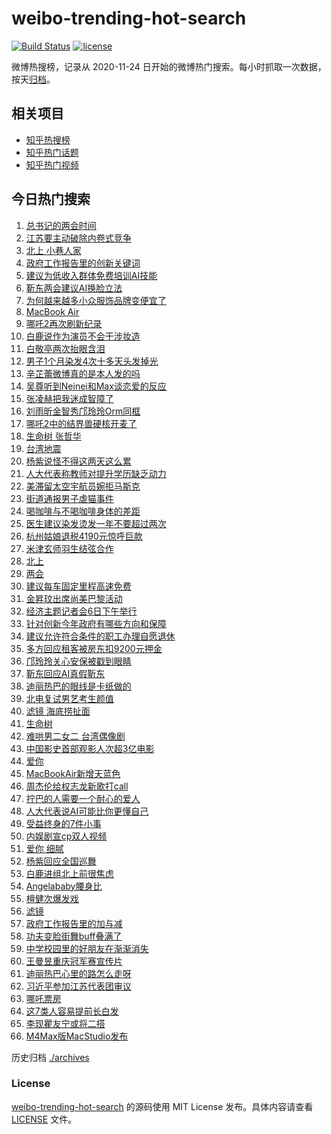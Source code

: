 # weibo-trending-hot-search

[![Build Status](https://github.com/justjavac/weibo-trending-hot-search/workflows/ci/badge.svg?branch=master)](https://github.com/justjavac/weibo-trending-hot-search/actions)
[![license](https://img.shields.io/github/license/justjavac/weibo-trending-hot-search)](https://github.com/justjavac/weibo-trending-hot-search/blob/master/LICENSE)

微博热搜榜，记录从 2020-11-24 日开始的微博热门搜索。每小时抓取一次数据，按天[归档](./archives)。

## 相关项目

- [知乎热搜榜](https://github.com/justjavac/zhihu-trending-top-search)
- [知乎热门话题](https://github.com/justjavac/zhihu-trending-hot-questions)
- [知乎热门视频](https://github.com/justjavac/zhihu-trending-hot-video)

## 今日热门搜索

<!-- BEGIN -->
<!-- 最后更新时间 Thu Mar 06 2025 03:12:41 GMT+0800 (China Standard Time) -->

1. [总书记的两会时间](https://s.weibo.com//weibo?q=%23%E6%80%BB%E4%B9%A6%E8%AE%B0%E7%9A%84%E4%B8%A4%E4%BC%9A%E6%97%B6%E9%97%B4%23&Refer=new_time)
1. [江苏要主动破除内卷式竞争](https://s.weibo.com//weibo?q=%23%E6%B1%9F%E8%8B%8F%E8%A6%81%E4%B8%BB%E5%8A%A8%E7%A0%B4%E9%99%A4%E5%86%85%E5%8D%B7%E5%BC%8F%E7%AB%9E%E4%BA%89%23&t=31&band_rank=2&Refer=top)
1. [北上 小巷人家](https://s.weibo.com//weibo?q=%E5%8C%97%E4%B8%8A%20%E5%B0%8F%E5%B7%B7%E4%BA%BA%E5%AE%B6&t=31&band_rank=1&Refer=top)
1. [政府工作报告里的创新关键词](https://s.weibo.com//weibo?q=%23%E6%94%BF%E5%BA%9C%E5%B7%A5%E4%BD%9C%E6%8A%A5%E5%91%8A%E9%87%8C%E7%9A%84%E5%88%9B%E6%96%B0%E5%85%B3%E9%94%AE%E8%AF%8D%23&t=31&band_rank=3&Refer=top)
1. [建议为低收入群体免费培训AI技能](https://s.weibo.com//weibo?q=%23%E5%BB%BA%E8%AE%AE%E4%B8%BA%E4%BD%8E%E6%94%B6%E5%85%A5%E7%BE%A4%E4%BD%93%E5%85%8D%E8%B4%B9%E5%9F%B9%E8%AE%ADAI%E6%8A%80%E8%83%BD%23&t=31&band_rank=15&Refer=top)
1. [靳东两会建议AI换脸立法](https://s.weibo.com//weibo?q=%23%E9%9D%B3%E4%B8%9C%E4%B8%A4%E4%BC%9A%E5%BB%BA%E8%AE%AEAI%E6%8D%A2%E8%84%B8%E7%AB%8B%E6%B3%95%23&t=31&band_rank=4&Refer=top)
1. [为何越来越多小众服饰品牌变便宜了](https://s.weibo.com//weibo?q=%23%E4%B8%BA%E4%BD%95%E8%B6%8A%E6%9D%A5%E8%B6%8A%E5%A4%9A%E5%B0%8F%E4%BC%97%E6%9C%8D%E9%A5%B0%E5%93%81%E7%89%8C%E5%8F%98%E4%BE%BF%E5%AE%9C%E4%BA%86%23&t=31&band_rank=5&Refer=top)
1. [MacBook Air](https://s.weibo.com//weibo?q=%23MacBook%20Air%23&t=31&band_rank=6&Refer=top)
1. [哪吒2再次刷新纪录](https://s.weibo.com//weibo?q=%23%E5%93%AA%E5%90%922%E5%86%8D%E6%AC%A1%E5%88%B7%E6%96%B0%E7%BA%AA%E5%BD%95%23&t=31&band_rank=7&Refer=top)
1. [白鹿说作为演员不会干涉妆造](https://s.weibo.com//weibo?q=%23%E7%99%BD%E9%B9%BF%E8%AF%B4%E4%BD%9C%E4%B8%BA%E6%BC%94%E5%91%98%E4%B8%8D%E4%BC%9A%E5%B9%B2%E6%B6%89%E5%A6%86%E9%80%A0%23&t=31&band_rank=8&Refer=top)
1. [白敬亭两次抬眼含泪](https://s.weibo.com//weibo?q=%23%E7%99%BD%E6%95%AC%E4%BA%AD%E4%B8%A4%E6%AC%A1%E6%8A%AC%E7%9C%BC%E5%90%AB%E6%B3%AA%23&t=31&band_rank=9&Refer=top)
1. [男子1个月染发4次十多天头发掉光](https://s.weibo.com//weibo?q=%23%E7%94%B7%E5%AD%901%E4%B8%AA%E6%9C%88%E6%9F%93%E5%8F%914%E6%AC%A1%E5%8D%81%E5%A4%9A%E5%A4%A9%E5%A4%B4%E5%8F%91%E6%8E%89%E5%85%89%23&t=31&band_rank=11&Refer=top)
1. [辛芷蕾微博真的是本人发的吗](https://s.weibo.com//weibo?q=%E8%BE%9B%E8%8A%B7%E8%95%BE%E5%BE%AE%E5%8D%9A%E7%9C%9F%E7%9A%84%E6%98%AF%E6%9C%AC%E4%BA%BA%E5%8F%91%E7%9A%84%E5%90%97&t=31&band_rank=12&Refer=top)
1. [吴尊听到Neinei和Max谈恋爱的反应](https://s.weibo.com//weibo?q=%E5%90%B4%E5%B0%8A%E5%90%AC%E5%88%B0Neinei%E5%92%8CMax%E8%B0%88%E6%81%8B%E7%88%B1%E7%9A%84%E5%8F%8D%E5%BA%94&t=31&band_rank=13&Refer=top)
1. [张凌赫把我迷成智障了](https://s.weibo.com//weibo?q=%E5%BC%A0%E5%87%8C%E8%B5%AB%E6%8A%8A%E6%88%91%E8%BF%B7%E6%88%90%E6%99%BA%E9%9A%9C%E4%BA%86&t=31&band_rank=16&Refer=top)
1. [刘雨昕金智秀邝玲玲Orm同框](https://s.weibo.com//weibo?q=%23%E5%88%98%E9%9B%A8%E6%98%95%E9%87%91%E6%99%BA%E7%A7%80%E9%82%9D%E7%8E%B2%E7%8E%B2Orm%E5%90%8C%E6%A1%86%23&t=31&band_rank=14&Refer=top)
1. [哪吒2中的结界兽硬核开麦了](https://s.weibo.com//weibo?q=%23%E5%93%AA%E5%90%922%E4%B8%AD%E7%9A%84%E7%BB%93%E7%95%8C%E5%85%BD%E7%A1%AC%E6%A0%B8%E5%BC%80%E9%BA%A6%E4%BA%86%23&t=31&band_rank=33&Refer=top)
1. [生命树 张哲华](https://s.weibo.com//weibo?q=%E7%94%9F%E5%91%BD%E6%A0%91%20%E5%BC%A0%E5%93%B2%E5%8D%8E&t=31&band_rank=14&Refer=top)
1. [台湾地震](https://s.weibo.com//weibo?q=%E5%8F%B0%E6%B9%BE%E5%9C%B0%E9%9C%87&t=31&band_rank=20&Refer=top)
1. [杨紫说怪不得这两天这么累](https://s.weibo.com//weibo?q=%23%E6%9D%A8%E7%B4%AB%E8%AF%B4%E6%80%AA%E4%B8%8D%E5%BE%97%E8%BF%99%E4%B8%A4%E5%A4%A9%E8%BF%99%E4%B9%88%E7%B4%AF%23&t=31&band_rank=19&Refer=top)
1. [人大代表称教师对提升学历缺乏动力](https://s.weibo.com//weibo?q=%23%E4%BA%BA%E5%A4%A7%E4%BB%A3%E8%A1%A8%E7%A7%B0%E6%95%99%E5%B8%88%E5%AF%B9%E6%8F%90%E5%8D%87%E5%AD%A6%E5%8E%86%E7%BC%BA%E4%B9%8F%E5%8A%A8%E5%8A%9B%23&t=31&band_rank=17&Refer=top)
1. [美滞留太空宇航员婉拒马斯克](https://s.weibo.com//weibo?q=%23%E7%BE%8E%E6%BB%9E%E7%95%99%E5%A4%AA%E7%A9%BA%E5%AE%87%E8%88%AA%E5%91%98%E5%A9%89%E6%8B%92%E9%A9%AC%E6%96%AF%E5%85%8B%23&t=31&band_rank=21&Refer=top)
1. [街道通报男子虐猫事件](https://s.weibo.com//weibo?q=%23%E8%A1%97%E9%81%93%E9%80%9A%E6%8A%A5%E7%94%B7%E5%AD%90%E8%99%90%E7%8C%AB%E4%BA%8B%E4%BB%B6%23&t=31&band_rank=24&Refer=top)
1. [喝咖啡与不喝咖啡身体的差距](https://s.weibo.com//weibo?q=%E5%96%9D%E5%92%96%E5%95%A1%E4%B8%8E%E4%B8%8D%E5%96%9D%E5%92%96%E5%95%A1%E8%BA%AB%E4%BD%93%E7%9A%84%E5%B7%AE%E8%B7%9D&t=31&band_rank=22&Refer=top)
1. [医生建议染发烫发一年不要超过两次](https://s.weibo.com//weibo?q=%23%E5%8C%BB%E7%94%9F%E5%BB%BA%E8%AE%AE%E6%9F%93%E5%8F%91%E7%83%AB%E5%8F%91%E4%B8%80%E5%B9%B4%E4%B8%8D%E8%A6%81%E8%B6%85%E8%BF%87%E4%B8%A4%E6%AC%A1%23&t=31&band_rank=41&Refer=top)
1. [杭州姑娘退税4190元惊呼巨款](https://s.weibo.com//weibo?q=%23%E6%9D%AD%E5%B7%9E%E5%A7%91%E5%A8%98%E9%80%80%E7%A8%8E4190%E5%85%83%E6%83%8A%E5%91%BC%E5%B7%A8%E6%AC%BE%23&t=31&band_rank=23&Refer=top)
1. [米津玄师羽生结弦合作](https://s.weibo.com//weibo?q=%E7%B1%B3%E6%B4%A5%E7%8E%84%E5%B8%88%E7%BE%BD%E7%94%9F%E7%BB%93%E5%BC%A6%E5%90%88%E4%BD%9C&t=31&band_rank=26&Refer=top)
1. [北上](https://s.weibo.com//weibo?q=%E5%8C%97%E4%B8%8A&t=31&band_rank=42&Refer=top)
1. [两会](https://s.weibo.com//weibo?q=%E4%B8%A4%E4%BC%9A&t=31&band_rank=15&Refer=top)
1. [建议每车固定里程高速免费](https://s.weibo.com//weibo?q=%23%E5%BB%BA%E8%AE%AE%E6%AF%8F%E8%BD%A6%E5%9B%BA%E5%AE%9A%E9%87%8C%E7%A8%8B%E9%AB%98%E9%80%9F%E5%85%8D%E8%B4%B9%23&t=31&band_rank=34&Refer=top)
1. [金昇玟出席尚美巴黎活动](https://s.weibo.com//weibo?q=%23%E9%87%91%E6%98%87%E7%8E%9F%E5%87%BA%E5%B8%AD%E5%B0%9A%E7%BE%8E%E5%B7%B4%E9%BB%8E%E6%B4%BB%E5%8A%A8%23&t=31&band_rank=16&Refer=top)
1. [经济主题记者会6日下午举行](https://s.weibo.com//weibo?q=%23%E7%BB%8F%E6%B5%8E%E4%B8%BB%E9%A2%98%E8%AE%B0%E8%80%85%E4%BC%9A6%E6%97%A5%E4%B8%8B%E5%8D%88%E4%B8%BE%E8%A1%8C%23&t=31&band_rank=31&Refer=top)
1. [针对创新今年政府有哪些方向和保障](https://s.weibo.com//weibo?q=%23%E9%92%88%E5%AF%B9%E5%88%9B%E6%96%B0%E4%BB%8A%E5%B9%B4%E6%94%BF%E5%BA%9C%E6%9C%89%E5%93%AA%E4%BA%9B%E6%96%B9%E5%90%91%E5%92%8C%E4%BF%9D%E9%9A%9C%23&t=31&band_rank=32&Refer=top)
1. [建议允许符合条件的职工办理自愿退休](https://s.weibo.com//weibo?q=%23%E5%BB%BA%E8%AE%AE%E5%85%81%E8%AE%B8%E7%AC%A6%E5%90%88%E6%9D%A1%E4%BB%B6%E7%9A%84%E8%81%8C%E5%B7%A5%E5%8A%9E%E7%90%86%E8%87%AA%E6%84%BF%E9%80%80%E4%BC%91%23&t=31&band_rank=28&Refer=top)
1. [多方回应租客被房东扣9200元押金](https://s.weibo.com//weibo?q=%23%E5%A4%9A%E6%96%B9%E5%9B%9E%E5%BA%94%E7%A7%9F%E5%AE%A2%E8%A2%AB%E6%88%BF%E4%B8%9C%E6%89%A39200%E5%85%83%E6%8A%BC%E9%87%91%23&t=31&band_rank=43&Refer=top)
1. [邝玲玲关心安保被戳到眼睛](https://s.weibo.com//weibo?q=%23%E9%82%9D%E7%8E%B2%E7%8E%B2%E5%85%B3%E5%BF%83%E5%AE%89%E4%BF%9D%E8%A2%AB%E6%88%B3%E5%88%B0%E7%9C%BC%E7%9D%9B%23&t=31&band_rank=31&Refer=top)
1. [靳东回应AI真假靳东](https://s.weibo.com//weibo?q=%23%E9%9D%B3%E4%B8%9C%E5%9B%9E%E5%BA%94AI%E7%9C%9F%E5%81%87%E9%9D%B3%E4%B8%9C%23&t=31&band_rank=48&Refer=top)
1. [迪丽热巴的眼线是卡纸做的](https://s.weibo.com//weibo?q=%23%E8%BF%AA%E4%B8%BD%E7%83%AD%E5%B7%B4%E7%9A%84%E7%9C%BC%E7%BA%BF%E6%98%AF%E5%8D%A1%E7%BA%B8%E5%81%9A%E7%9A%84%23&t=31&band_rank=25&Refer=top)
1. [北电复试男艺考生颜值](https://s.weibo.com//weibo?q=%23%E5%8C%97%E7%94%B5%E5%A4%8D%E8%AF%95%E7%94%B7%E8%89%BA%E8%80%83%E7%94%9F%E9%A2%9C%E5%80%BC%23&t=31&band_rank=29&Refer=top)
1. [滤镜 海底捞扯面](https://s.weibo.com//weibo?q=%E6%BB%A4%E9%95%9C%20%E6%B5%B7%E5%BA%95%E6%8D%9E%E6%89%AF%E9%9D%A2&t=31&band_rank=27&Refer=top)
1. [生命树](https://s.weibo.com//weibo?q=%E7%94%9F%E5%91%BD%E6%A0%91&t=31&band_rank=18&Refer=top)
1. [难哄男二女二 台湾偶像剧](https://s.weibo.com//weibo?q=%E9%9A%BE%E5%93%84%E7%94%B7%E4%BA%8C%E5%A5%B3%E4%BA%8C%20%E5%8F%B0%E6%B9%BE%E5%81%B6%E5%83%8F%E5%89%A7&t=31&band_rank=49&Refer=top)
1. [中国影史首部观影人次超3亿电影](https://s.weibo.com//weibo?q=%23%E4%B8%AD%E5%9B%BD%E5%BD%B1%E5%8F%B2%E9%A6%96%E9%83%A8%E8%A7%82%E5%BD%B1%E4%BA%BA%E6%AC%A1%E8%B6%853%E4%BA%BF%E7%94%B5%E5%BD%B1%23&t=31&band_rank=40&Refer=top)
1. [爱你](https://s.weibo.com//weibo?q=%E7%88%B1%E4%BD%A0&t=31&band_rank=35&Refer=top)
1. [MacBookAir新增天蓝色](https://s.weibo.com//weibo?q=%23MacBookAir%E6%96%B0%E5%A2%9E%E5%A4%A9%E8%93%9D%E8%89%B2%23&t=31&band_rank=46&Refer=top)
1. [周杰伦给权志龙新歌打call](https://s.weibo.com//weibo?q=%23%E5%91%A8%E6%9D%B0%E4%BC%A6%E7%BB%99%E6%9D%83%E5%BF%97%E9%BE%99%E6%96%B0%E6%AD%8C%E6%89%93call%23&t=31&band_rank=30&Refer=top)
1. [拧巴的人需要一个耐心的爱人](https://s.weibo.com//weibo?q=%E6%8B%A7%E5%B7%B4%E7%9A%84%E4%BA%BA%E9%9C%80%E8%A6%81%E4%B8%80%E4%B8%AA%E8%80%90%E5%BF%83%E7%9A%84%E7%88%B1%E4%BA%BA&t=31&band_rank=33&Refer=top)
1. [人大代表说AI可能比你更懂自己](https://s.weibo.com//weibo?q=%23%E4%BA%BA%E5%A4%A7%E4%BB%A3%E8%A1%A8%E8%AF%B4AI%E5%8F%AF%E8%83%BD%E6%AF%94%E4%BD%A0%E6%9B%B4%E6%87%82%E8%87%AA%E5%B7%B1%23&t=31&band_rank=47&Refer=top)
1. [受益终身的7件小事](https://s.weibo.com//weibo?q=%23%E5%8F%97%E7%9B%8A%E7%BB%88%E8%BA%AB%E7%9A%847%E4%BB%B6%E5%B0%8F%E4%BA%8B%23&t=31&band_rank=10&Refer=top)
1. [内娱剧宣cp双人视频](https://s.weibo.com//weibo?q=%23%E5%86%85%E5%A8%B1%E5%89%A7%E5%AE%A3cp%E5%8F%8C%E4%BA%BA%E8%A7%86%E9%A2%91%23&t=31&band_rank=32&Refer=top)
1. [爱你 细腻](https://s.weibo.com//weibo?q=%E7%88%B1%E4%BD%A0%20%E7%BB%86%E8%85%BB&t=31&band_rank=44&Refer=top)
1. [杨紫回应全国巡舞](https://s.weibo.com//weibo?q=%E6%9D%A8%E7%B4%AB%E5%9B%9E%E5%BA%94%E5%85%A8%E5%9B%BD%E5%B7%A1%E8%88%9E&t=31&band_rank=27&Refer=top)
1. [白鹿进组北上前很焦虑](https://s.weibo.com//weibo?q=%23%E7%99%BD%E9%B9%BF%E8%BF%9B%E7%BB%84%E5%8C%97%E4%B8%8A%E5%89%8D%E5%BE%88%E7%84%A6%E8%99%91%23&t=31&band_rank=43&Refer=top)
1. [Angelababy腰身比](https://s.weibo.com//weibo?q=%23Angelababy%E8%85%B0%E8%BA%AB%E6%AF%94%23&t=31&band_rank=45&Refer=top)
1. [檀健次爆发戏](https://s.weibo.com//weibo?q=%E6%AA%80%E5%81%A5%E6%AC%A1%E7%88%86%E5%8F%91%E6%88%8F&t=31&band_rank=37&Refer=top)
1. [滤镜](https://s.weibo.com//weibo?q=%E6%BB%A4%E9%95%9C&t=31&band_rank=39&Refer=top)
1. [政府工作报告里的加与减](https://s.weibo.com//weibo?q=%23%E6%94%BF%E5%BA%9C%E5%B7%A5%E4%BD%9C%E6%8A%A5%E5%91%8A%E9%87%8C%E7%9A%84%E5%8A%A0%E4%B8%8E%E5%87%8F%23&t=31&band_rank=3&Refer=top)
1. [功夫变脸街舞buff叠满了](https://s.weibo.com//weibo?q=%23%E5%8A%9F%E5%A4%AB%E5%8F%98%E8%84%B8%E8%A1%97%E8%88%9Ebuff%E5%8F%A0%E6%BB%A1%E4%BA%86%23&t=31&band_rank=10&Refer=top)
1. [中学校园里的好朋友在渐渐消失](https://s.weibo.com//weibo?q=%23%E4%B8%AD%E5%AD%A6%E6%A0%A1%E5%9B%AD%E9%87%8C%E7%9A%84%E5%A5%BD%E6%9C%8B%E5%8F%8B%E5%9C%A8%E6%B8%90%E6%B8%90%E6%B6%88%E5%A4%B1%23&t=31&band_rank=38&Refer=top)
1. [王曼昱重庆冠军赛宣传片](https://s.weibo.com//weibo?q=%23%E7%8E%8B%E6%9B%BC%E6%98%B1%E9%87%8D%E5%BA%86%E5%86%A0%E5%86%9B%E8%B5%9B%E5%AE%A3%E4%BC%A0%E7%89%87%23&t=31&band_rank=44&Refer=top)
1. [迪丽热巴心里的路怎么走呀](https://s.weibo.com//weibo?q=%23%E8%BF%AA%E4%B8%BD%E7%83%AD%E5%B7%B4%E5%BF%83%E9%87%8C%E7%9A%84%E8%B7%AF%E6%80%8E%E4%B9%88%E8%B5%B0%E5%91%80%23&t=31&band_rank=50&Refer=top)
1. [习近平参加江苏代表团审议](https://s.weibo.com//weibo?q=%23%E4%B9%A0%E8%BF%91%E5%B9%B3%E5%8F%82%E5%8A%A0%E6%B1%9F%E8%8B%8F%E4%BB%A3%E8%A1%A8%E5%9B%A2%E5%AE%A1%E8%AE%AE%23&Refer=new_time)
1. [哪吒票房](https://s.weibo.com//weibo?q=%E5%93%AA%E5%90%92%E7%A5%A8%E6%88%BF&t=31&band_rank=36&Refer=top)
1. [这7类人容易提前长白发](https://s.weibo.com//weibo?q=%23%E8%BF%997%E7%B1%BB%E4%BA%BA%E5%AE%B9%E6%98%93%E6%8F%90%E5%89%8D%E9%95%BF%E7%99%BD%E5%8F%91%23&t=31&band_rank=47&Refer=top)
1. [李现瞿友宁或将二搭](https://s.weibo.com//weibo?q=%23%E6%9D%8E%E7%8E%B0%E7%9E%BF%E5%8F%8B%E5%AE%81%E6%88%96%E5%B0%86%E4%BA%8C%E6%90%AD%23&t=31&band_rank=49&Refer=top)
1. [M4Max版MacStudio发布](https://s.weibo.com//weibo?q=%23M4Max%E7%89%88MacStudio%E5%8F%91%E5%B8%83%23&t=31&band_rank=50&Refer=top)

<!-- END -->

历史归档 [./archives](./archives)

### License

[weibo-trending-hot-search](https://github.com/justjavac/weibo-trending-hot-search) 的源码使用 MIT License
发布。具体内容请查看 [LICENSE](./LICENSE) 文件。

